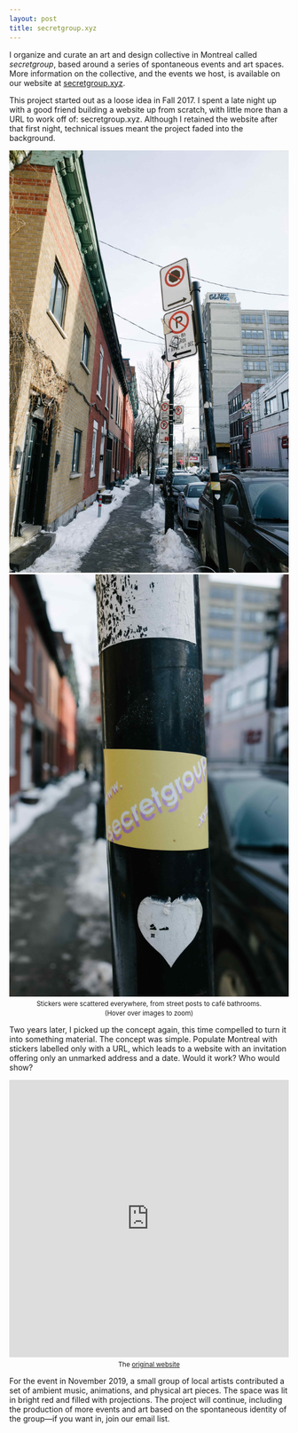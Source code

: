 ```yaml
---
layout: post
title: secretgroup.xyz
---
```


I organize and curate an art and design collective in Montreal called <i>secretgroup</i>, based around a series of spontaneous events and art spaces. More information on the collective, and the events we host, is available on our website at <a target="_blank" href = "https://secretgroup.xyz">secretgroup.xyz</a>.

This project started out as a loose idea in Fall 2017. I spent a late night up with a good friend building a website up from scratch, with little more than a URL to work off of: secretgroup.xyz. Although I retained the website after that first night, technical issues meant the project faded into the background.

<div class='image-line2'>
	<img class='photo' src="/images/blog/01.jpg">
	<img class='photo' src="/images/blog/02.jpg">
</div>
<div style="text-align:center; margin: 0 auto;"><small >Stickers were scattered everywhere, from street posts to café bathrooms.<br>(Hover over images to zoom)</small></div>

Two years later, I picked up the concept again, this time compelled to turn it into something material. The concept was simple. Populate Montreal with stickers labelled only with a URL, which leads to a website with an invitation offering only an unmarked address and a date. Would it work? Who would show?

<iframe src="https://secretgroup.xyz/old_index"
        style="margin: 0 auto;" width="100%" height="500px" frameBorder="0">
</iframe>
<div style="text-align:center; margin: 0 auto;"><small >The <a target="_blank" href = "https://secretgroup.xyz">original website</a></small></div>

For the event in November 2019, a small group of local artists contributed a set of ambient music, animations, and physical art pieces. The space was lit in bright red and filled with projections. The project will continue, including the production of more events and art based on the spontaneous identity of the group—if you want in, join our email list.
